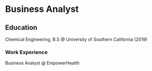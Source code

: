 # Business Analyst 

## Education
Chemical Engineering, B.S @ University of Southern California (2019)

### Work Experience
Business Analyst @ EmpowerHealth

